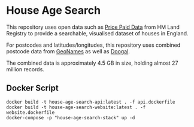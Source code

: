 # House Age Search

This repository uses open data such as [Price Paid Data](https://www.gov.uk/government/statistical-data-sets/price-paid-data-downloads#single-file) from HM Land Registry to provide a searchable, visualised dataset of houses in England.

For postcodes and latitudes/longitudes, this repository uses combined postcode data from [GeoNames](https://download.geonames.org/) as well as [Doogal](https://www.doogal.co.uk/).

The combined data is approximately 4.5 GB in size, holding almost 27 million records.

## Docker Script
```
docker build -t house-age-search-api:latest . -f api.dockerfile
docker build -t house-age-search-website:latest . -f website.dockerfile
docker-compose -p "house-age-search-stack" up -d 
```